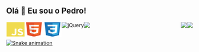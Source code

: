 ## Olá 👋 Eu sou o Pedro!

<div >
<img align="left" alt="Js" height="40" width="50" src="https://raw.githubusercontent.com/devicons/devicon/master/icons/javascript/javascript-plain.svg">
  <img align="left" alt="HTML" height="40" width="50" src="https://raw.githubusercontent.com/devicons/devicon/master/icons/html5/html5-original.svg">
  <img align="left" alt="CSS" height="40" width="50" src="https://raw.githubusercontent.com/devicons/devicon/master/icons/css3/css3-original.svg">
  <img align="left" alt="jQuery" height="40" widht="50" src="https://cdn.jsdelivr.net/gh/devicons/devicon/icons/jquery/jquery-original.svg">
  <a href="https://github.com/PedrosoEscola">
  <img align="justified" height="180em" src="https://github-readme-stats.vercel.app/api?username=PedrosoEscola&show_icons=true&theme=algolia&include_all_commits=true&count_private=true"/>
  <a href="https://www.instagram.com/pedr0_pedroso/" target="_blank"><img align="right" src="https://img.shields.io/badge/-Instagram-%23E4405F?style=for-the-badge&logo=instagram&logoColor=white" target="_blank"></a>
  <a href = "mailto:henrique.pedroso.pedro@escola.pr.gov.br"><img align="right" src="https://img.shields.io/badge/-Gmail-%23333?style=for-the-badge&logo=gmail&logoColor=white" 
</div>

##

 ![Snake animation](https://github.com/PedrosoEscola/PedrosoEscola/blob/output/github-contribution-grid-snake.svg)
